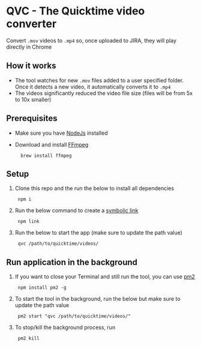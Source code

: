 # QVC - The Quicktime video converter

Convert `.mov` videos to `.mp4` so, once uploaded to JIRA, they will play directly in Chrome


## How it works
- The tool watches for new `.mov` files added to a user specified folder. Once it detects a new video, it automatically converts it to `.mp4`
- The videos significantly reduced the video file size (files will be from 5x to 10x smaller)

## Prerequisites
- Make sure you have [NodeJs](https://nodejs.org/en/) installed
- Download and install [FFmpeg](https://ffmpeg.org/) 

        brew install ffmpeg

## Setup 
1. Clone this repo and the run the below to install all dependencies

        npm i

3. Run the below command to create a [symbolic link](https://en.wikipedia.org/wiki/Symbolic_link)

        npm link

4. Run the below to start the app (make sure to update the path value)

        qvc /path/to/quicktime/videos/

## Run application in the background

1. If you want to close your Terminal and still run the tool, you can use [pm2](https://pm2.keymetrics.io/)

        npm install pm2 -g

1. To start the tool in the background, run the below but make sure to update the path value

        pm2 start "qvc /path/to/quicktime/videos/"

1. To stop/kill the background process, run

        pm2 kill
